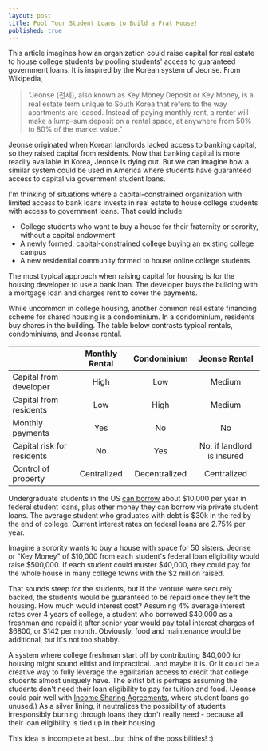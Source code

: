 ```yaml
---
layout: post
title: Pool Your Student Loans to Build a Frat House!
published: true
---
```


This article imagines how an organization could raise capital for real estate to house college students by pooling students' access to guaranteed government loans. It is inspired by the Korean system of Jeonse. From Wikipedia, 

> "Jeonse (전세), also known as Key Money Deposit or Key Money, is a real estate term unique to South Korea that refers to the way apartments are leased. Instead of paying monthly rent, a renter will make a lump-sum deposit on a rental space, at anywhere from 50% to 80% of the market value."

Jeonse originated when Korean landlords lacked access to banking capital, so they raised capital from residents. Now that banking capital is more readily available in Korea, Jeonse is dying out. But we can imagine how a similar system could be used in America where students have guaranteed access to capital via government student loans.

I'm thinking of situations where a capital-constrained organization with limited access to bank loans invests in real estate to house college students with access to government loans. That could include:

- College students who want to buy a house for their fraternity or sorority, without a capital endowment
- A newly formed, capital-constrained college buying an existing college campus
- A new residential community formed to house online college students

The most typical approach when raising capital for housing is for the housing developer to use a bank loan. The developer buys the building with a mortgage loan and charges rent to cover the payments. 

While uncommon in college housing, another common real estate financing scheme for shared housing is a condominium. In a condominium, residents buy shares in the building. The table below contrasts typical rentals, condominiums, and Jeonse rental.

|                                   |     Monthly Rental    |     Condominium    |            Jeonse Rental          |
|-----------------------------------|:---------------------:|:------------------:|:---------------------------------:|
|     Capital from developer        |     High              |     Low            |     Medium                        |
|     Capital from residents        |     Low               |     High           |     Medium                        |
|     Monthly payments              |     Yes               |     No             |     No                            |
|     Capital risk for residents    |     No                |     Yes            |     No, if landlord is insured    |
| Control of property               | Centralized           | Decentralized      | Centralized                       |

Undergraduate students in the US [can borrow](https://www.nerdwallet.com/article/loans/student-loans/much-borrow-college) about $10,000 per year in federal student loans, plus other money they can borrow via private student loans. The average student who graduates with debt is $30k in the red by the end of college. Current interest rates on federal loans are 2.75% per year.

Imagine a sorority wants to buy a house with space for 50 sisters. Jeonse or "Key Money" of $10,000 from each student's federal loan eligibility would raise $500,000. If each student could muster $40,000, they could pay for the whole house in many college towns with the $2 million raised. 

That sounds steep for the students, but if the venture were securely backed, the students would be guaranteed to be repaid once they left the housing. How much would interest cost? Assuming 4% average interest rates over 4 years of college, a student who borrowed $40,000 as a freshman and repaid it after senior year would pay total interest charges of $6800, or $142 per month. Obviously, food and maintenance would be additional, but it's not too shabby.

A system where college freshman start off by contributing $40,000 for housing might sound elitist and impractical...and maybe it is. Or it could be a creative way to fully leverage the egalitarian access to credit that college students almost uniquely have. The elitist bit is perhaps assuming the students don't need their loan eligibility to pay for tuition and food. (Jeonse could pair well with [Income Sharing Agreements](https://www.cnbc.com/2019/02/08/purdue-university-introduces-first-income-sharing-agreement-for-students-.html), where student loans go unused.) As a silver lining, it neutralizes the possibility of students irresponsibly burning through loans they don't really need - because all their loan eligibility is tied up in their housing.

This idea is incomplete at best...but think of the possibilities! :)